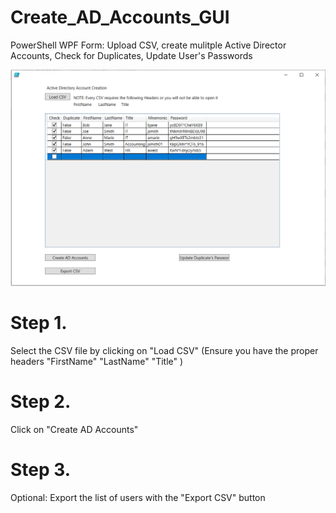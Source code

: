 # Create_AD_Accounts_GUI
PowerShell WPF Form: Upload CSV, create mulitple Active Director Accounts, Check for Duplicates, Update User's Passwords

![alt text](https://github.com/fabiod89/Create_AD_Accounts_GUI/blob/main/Capture.PNG)

# Step 1. 
Select the CSV file by clicking on "Load CSV" (Ensure you have the proper headers "FirstName"   "LastName"    "Title" )

# Step 2. 
Click on "Create AD Accounts"

# Step 3. 
Optional: Export the list of users with the "Export CSV" button




